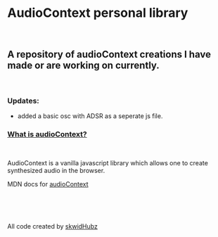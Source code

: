 # AudioContext personal library

<br>

## A repository of audioContext creations I have made or are working on currently. 


<br>

### Updates:
- added a basic osc with ADSR as a seperate js file. 

### <u>What is audioContext?</u>
<br>

AudioContext is a vanilla javascript library which allows one to create synthesized audio in the browser.

MDN docs for [audioContext](https://developer.mozilla.org/en-US/docs/Web/API/AudioContext)

<br>
<br>
<br>


All code created by [skwidHubz](https://github.com/skwidhubz)


